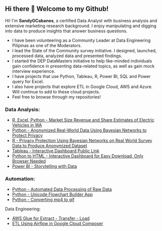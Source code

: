 ## Hi there 👋  Welcome to my Github!


Hi! I'm **SandyGCabanes**, a certified Data Analyst with business analysis and extensive marketing research background.  I enjoy manipulating and digging into data to produce insights that answer business questions.   

- I have been volunteering as a Community Leader at Data Engineering Pilipinas as one of the Moderators.
- I lead the State of the Community survey initiative. I designed, launched, processed data, analyzed data and presented findings.
- I started the DEP DataMasters initiative to help like-minded individuals gain confidence in presenting data-related topics, as well as gain mock interview experience.
- I have projects that use Python, Tableau, R, Power BI, SQL and Power query for Excel.
- I also have projects that explore ETL in Google Cloud, AWS and Azure.  Will continue to add to these cloud projects.
- Feel free to browse through my repositories!

### Data Analysis:
- [R, Excel, Python - Market Size Revenue and Share Estimates of Electric Vehicles in WA](https://github.com/SandyGCabanes/Market-Size-Revenue-and-Share-Estimates-of-Electric-Vehicles-in-WA)
- [Python - Anonymized Real-World Data Using Bayesian Networks to Protect Privacy](https://github.com/SandyGCabanes/Anonymized-Survey-Data-Modeling-with-Bayesian-Networks-in-Python)
- [R - Privacy Protection Using Bayesian Networks on Real World Survey Data to Produce Anonymized Dataset](https://github.com/SandyGCabanes/Survey-Data-Privacy-Protection-Using-R-and-Bayesian-Networks)
- [Tableau - Interactive Dashboard Public Link ](https://github.com/SandyGCabanes/2024-Survey-Report-on-the-State-of-the-Community-DEP)
- [Python to HTML - Interactive Dashboard for Easy Download, Only Browser Needed](https://github.com/SandyGCabanes/Automated-Interactive-Dashboard-Into-HTML-Using-Python)
- [Power BI - Storytelling with Data](https://github.com/SandyGCabanes/Storytelling-with-Data-in-Power-BI-on-Latin-America-Urbanization)

### Automation:
- [Python - Automated Data Processing of Raw Data](https://github.com/SandyGCabanes/Data-Processing-Workflow-for-Raw-Data)
- [Python - Unicode Flowchart Builder App](https://github.com/SandyGCabanes/Unicode-Flowchart-Builder-App)
- [Python - Converting mp4 to gif](https://github.com/SandyGCabanes/mp4_to_gif)

Data Engineering:
- [AWS Glue for Extract - Transfer - Load](https://github.com/SandyGCabanes/ETL-Using-AWS-Glue-WH-Data)
- [ETL Using Airflow in Google Cloud Composer](https://github.com/SandyGCabanes/ETL-Earthquake-Data-from-USGS-Google-Cloud-Composer-Airflow)
